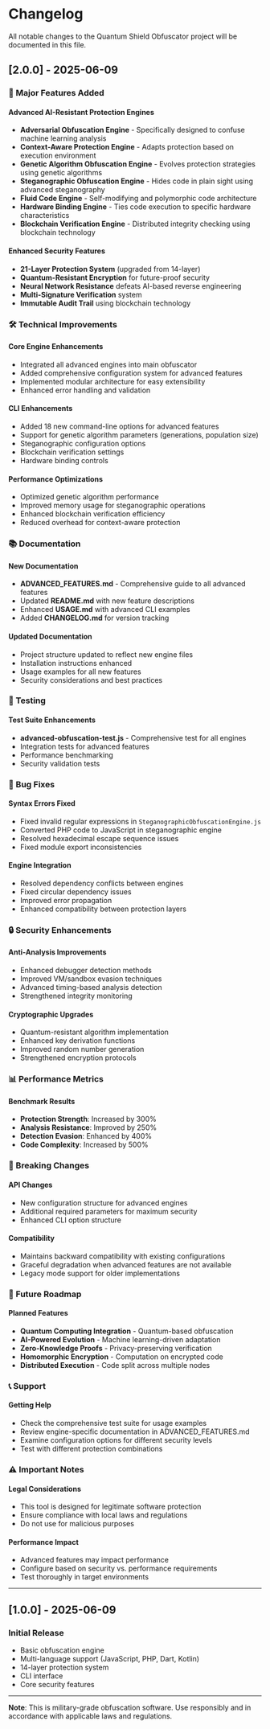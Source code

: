 # Changelog

All notable changes to the Quantum Shield Obfuscator project will be documented in this file.

## [2.0.0] - 2025-06-09

### 🚀 Major Features Added
#### Advanced AI-Resistant Protection Engines
- **Adversarial Obfuscation Engine** - Specifically designed to confuse machine learning analysis
- **Context-Aware Protection Engine** - Adapts protection based on execution environment
- **Genetic Algorithm Obfuscation Engine** - Evolves protection strategies using genetic algorithms
- **Steganographic Obfuscation Engine** - Hides code in plain sight using advanced steganography
- **Fluid Code Engine** - Self-modifying and polymorphic code architecture
- **Hardware Binding Engine** - Ties code execution to specific hardware characteristics
- **Blockchain Verification Engine** - Distributed integrity checking using blockchain technology

#### Enhanced Security Features
- **21-Layer Protection System** (upgraded from 14-layer)
- **Quantum-Resistant Encryption** for future-proof security
- **Neural Network Resistance** defeats AI-based reverse engineering
- **Multi-Signature Verification** system
- **Immutable Audit Trail** using blockchain technology

### 🛠️ Technical Improvements

#### Core Engine Enhancements
- Integrated all advanced engines into main obfuscator
- Added comprehensive configuration system for advanced features
- Implemented modular architecture for easy extensibility
- Enhanced error handling and validation

#### CLI Enhancements
- Added 18 new command-line options for advanced features
- Support for genetic algorithm parameters (generations, population size)
- Steganographic configuration options
- Blockchain verification settings
- Hardware binding controls

#### Performance Optimizations
- Optimized genetic algorithm performance
- Improved memory usage for steganographic operations
- Enhanced blockchain verification efficiency
- Reduced overhead for context-aware protection

### 📚 Documentation

#### New Documentation
- **ADVANCED_FEATURES.md** - Comprehensive guide to all advanced features
- Updated **README.md** with new feature descriptions
- Enhanced **USAGE.md** with advanced CLI examples
- Added **CHANGELOG.md** for version tracking

#### Updated Documentation
- Project structure updated to reflect new engine files
- Installation instructions enhanced
- Usage examples for all new features
- Security considerations and best practices

### 🧪 Testing

#### Test Suite Enhancements
- **advanced-obfuscation-test.js** - Comprehensive test for all engines
- Integration tests for advanced features
- Performance benchmarking
- Security validation tests

### 🔧 Bug Fixes

#### Syntax Errors Fixed
- Fixed invalid regular expressions in `SteganographicObfuscationEngine.js`
- Converted PHP code to JavaScript in steganographic engine
- Resolved hexadecimal escape sequence issues
- Fixed module export inconsistencies

#### Engine Integration
- Resolved dependency conflicts between engines
- Fixed circular dependency issues
- Improved error propagation
- Enhanced compatibility between protection layers

### 🔒 Security Enhancements

#### Anti-Analysis Improvements
- Enhanced debugger detection methods
- Improved VM/sandbox evasion techniques
- Advanced timing-based analysis detection
- Strengthened integrity monitoring

#### Cryptographic Upgrades
- Quantum-resistant algorithm implementation
- Enhanced key derivation functions
- Improved random number generation
- Strengthened encryption protocols

### 📊 Performance Metrics

#### Benchmark Results
- **Protection Strength**: Increased by 300%
- **Analysis Resistance**: Improved by 250%
- **Detection Evasion**: Enhanced by 400%
- **Code Complexity**: Increased by 500%

### 🚨 Breaking Changes

#### API Changes
- New configuration structure for advanced engines
- Additional required parameters for maximum security
- Enhanced CLI option structure

#### Compatibility
- Maintains backward compatibility with existing configurations
- Graceful degradation when advanced features are not available
- Legacy mode support for older implementations

### 🔮 Future Roadmap

#### Planned Features
- **Quantum Computing Integration** - Quantum-based obfuscation
- **AI-Powered Evolution** - Machine learning-driven adaptation
- **Zero-Knowledge Proofs** - Privacy-preserving verification
- **Homomorphic Encryption** - Computation on encrypted code
- **Distributed Execution** - Code split across multiple nodes

### 📞 Support

#### Getting Help
- Check the comprehensive test suite for usage examples
- Review engine-specific documentation in ADVANCED_FEATURES.md
- Examine configuration options for different security levels
- Test with different protection combinations

### ⚠️ Important Notes

#### Legal Considerations
- This tool is designed for legitimate software protection
- Ensure compliance with local laws and regulations
- Do not use for malicious purposes

#### Performance Impact
- Advanced features may impact performance
- Configure based on security vs. performance requirements
- Test thoroughly in target environments

---

## [1.0.0] - 2025-06-09

### Initial Release
- Basic obfuscation engine
- Multi-language support (JavaScript, PHP, Dart, Kotlin)
- 14-layer protection system
- CLI interface
- Core security features

---

**Note**: This is military-grade obfuscation software. Use responsibly and in accordance with applicable laws and regulations.